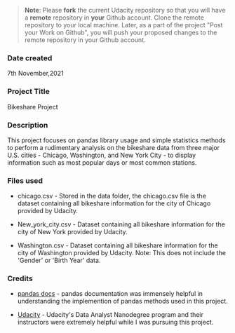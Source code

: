 >**Note**: Please **fork** the current Udacity repository so that you will have a **remote** repository in **your** Github account. Clone the remote repository to your local machine. Later, as a part of the project "Post your Work on Github", you will push your proposed changes to the remote repository in your Github account.

### Date created
7th November,2021

### Project Title
Bikeshare Project

### Description
This project focuses on pandas library usage and simple statistics methods to perform a rudimentary analysis on the bikeshare data from three major U.S. cities - Chicago, Washington, and New York City - to display information such as most popular days or most common stations.

### Files used

* chicago.csv - Stored in the data folder, the chicago.csv file is the dataset containing all bikeshare information for the city of Chicago provided by Udacity.

* New_york_city.csv - Dataset containing all bikeshare information for the city of New York provided by Udacity.


* Washington.csv - Dataset containing all bikeshare information for the city of Washington provided by Udacity. Note: This does not include the 'Gender' or 'Birth Year' data.



### Credits

* <a href="http://pandas.pydata.org/pandas-docs/stable/">pandas docs</a> - pandas documentation was immensely helpful in understanding the implemention of pandas methods used in this project.

* <a href="https://udacity.com/">Udacity</a> - Udacity's Data Analyst Nanodegree program and their instructors were extremely helpful while I was pursuing this project.




